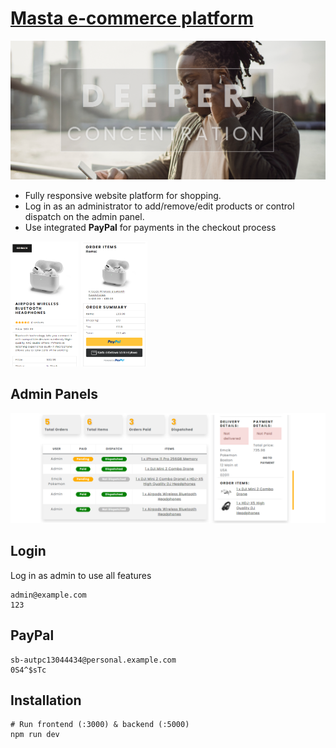 # [Masta e-commerce platform](https://github.com/DieBijacz/eCommerce-platform-MERN)
![Hero](https://github.com/DieBijacz/eCommerce-platform-MERN/blob/main/uploads/screens/e-commerce-hero.png?raw=true)

- Fully responsive website platform for shopping.
- Log in as an administrator to add/remove/edit products or control dispatch on the admin panel.
- Use integrated **PayPal** for payments in the checkout process

<div width='50%'>
  <img alt="phone1" src="uploads/screens/e-commerce-phone1.png" height='200px'>
  <img alt="phone2" src="uploads/screens/e-commerce-phone2.png" height='200px'>
</div>

## Admin Panels
![Admin Panel](https://github.com/DieBijacz/eCommerce-platform-MERN/blob/main/uploads/screens/e-commerce-admin1.png?raw=true)

## Login
Log in as admin to use all features
```
admin@example.com
123
```
## PayPal
```
sb-autpc13044434@personal.example.com
0S4^$sTc
```
## Installation
```
# Run frontend (:3000) & backend (:5000)
npm run dev
```